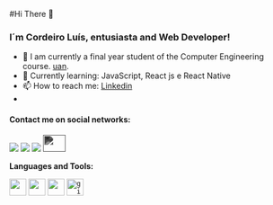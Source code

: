 

#Hi There 👋

### I´m Cordeiro Luís, entusiasta and Web Developer!


- 🔭  I am currently a final year student of the Computer Engineering course. [uan](https://uan.ao/).
- 📖  Currently learning: JavaScript, React js e React Native 
- 📫  How to reach me: [Linkedin](https://www.linkedin.com/in/cordeiro-luis/)
- 
#### Contact me on social networks:

<a target="_blank" href="https://www.linkedin.com/in/cordeiro-luis/"><img src="https://img.shields.io/badge/-LinkedIn-0077B5?style=for-the-badge&logo=Linkedin&logoColor=white"></img></a>
<a target="_blank" href="mailto:cordeiroluisff@gmail.com"><img src="https://img.shields.io/badge/-Gmail-D14836?style=for-the-badge&logo=Gmail&logoColor=white"></img></a>
<a target="_blank" href="https://twitter.com/CordeiroLuis1"><img src="https://img.shields.io/badge/-Twitter-1DA1F2?style=for-the-badge&logo=Twitter&logoColor=white"></img></a>
<a href="https://github.com/corde177" target="blank"><img src="https://cdn.jsdelivr.net/npm/simple-icons@v4/icons/github.svg" height="30" width="40" style="filter: invert(88%) sepia(61%) saturate(0%) hue-rotate(229deg) brightness(107%) contrast(101%)" /></a>


**Languages and Tools:** 

<code><img height="30" src="https://raw.githubusercontent.com/dereknguyen269/dereknguyen269/master/images/html.png"></code>
<code><img height="30" src="https://raw.githubusercontent.com/dereknguyen269/dereknguyen269/master/images/css3.png"></code>
<code><img height="30" src="https://raw.githubusercontent.com/dereknguyen269/dereknguyen269/master/images/js.png"></code>
<code><img  height="30" alt="git" src="https://img.shields.io/badge/-Git-F05032?style=flat-square&logo=git&logoColor=white"></code> 

